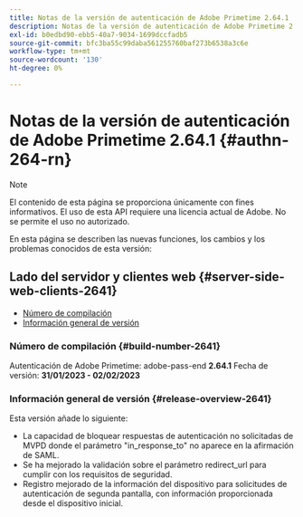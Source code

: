 ```yaml
---
title: Notas de la versión de autenticación de Adobe Primetime 2.64.1
description: Notas de la versión de autenticación de Adobe Primetime 2.64.1
exl-id: b0edbd90-ebb5-40a7-9034-1699dccfadb5
source-git-commit: bfc3ba55c99daba561255760baf273b6538a3c6e
workflow-type: tm+mt
source-wordcount: '130'
ht-degree: 0%

---
```


# Notas de la versión de autenticación de Adobe Primetime 2.64.1 {#authn-264-rn}

>[!NOTE]
>
>El contenido de esta página se proporciona únicamente con fines informativos. El uso de esta API requiere una licencia actual de Adobe. No se permite el uso no autorizado.

En esta página se describen las nuevas funciones, los cambios y los problemas conocidos de esta versión:

## Lado del servidor y clientes web {#server-side-web-clients-2641}

* [Número de compilación](#build-number-2641)
* [Información general de versión](#release-overview-2641)

### Número de compilación {#build-number-2641}

Autenticación de Adobe Primetime: adobe-pass-end **2.64.1**
Fecha de versión: **31/01/2023 - 02/02/2023**

### Información general de versión {#release-overview-2641}

Esta versión añade lo siguiente:

* La capacidad de bloquear respuestas de autenticación no solicitadas de MVPD donde el parámetro &quot;in_response_to&quot; no aparece en la afirmación de SAML.
* Se ha mejorado la validación sobre el parámetro redirect_url para cumplir con los requisitos de seguridad.
* Registro mejorado de la información del dispositivo para solicitudes de autenticación de segunda pantalla, con información proporcionada desde el dispositivo inicial.
